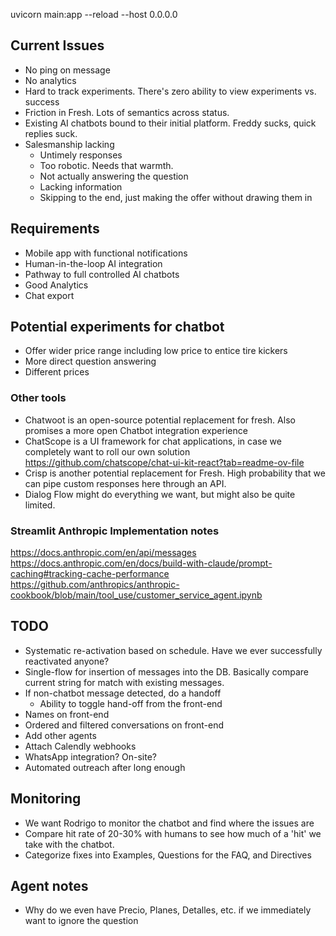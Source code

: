 
uvicorn main:app --reload --host 0.0.0.0

## Current Issues
- No ping on message
- No analytics
- Hard to track experiments.  There's zero ability to view experiments vs. success
- Friction in Fresh.  Lots of semantics across status.
- Existing AI chatbots bound to their initial platform.  Freddy sucks, quick replies suck.
- Salesmanship lacking 
  - Untimely responses
  - Too robotic.  Needs that warmth.
  - Not actually answering the question 
  - Lacking information
  - Skipping to the end, just making the offer without drawing them in

## Requirements
- Mobile app with functional notifications
- Human-in-the-loop AI integration
- Pathway to full controlled AI chatbots
- Good Analytics
- Chat export

## Potential experiments for chatbot
- Offer wider price range including low price to entice tire kickers
- More direct question answering
- Different prices

### Other tools
- Chatwoot is an open-source potential replacement for fresh.  Also promises a more open Chatbot integration experience
- ChatScope is a UI framework for chat applications, in case we completely want to roll our own solution https://github.com/chatscope/chat-ui-kit-react?tab=readme-ov-file
- Crisp is another potential replacement for Fresh.  High probability that we can pipe custom responses here through an API. 
- Dialog Flow might do everything we want, but might also be quite limited.


### Streamlit Anthropic Implementation notes
https://docs.anthropic.com/en/api/messages
https://docs.anthropic.com/en/docs/build-with-claude/prompt-caching#tracking-cache-performance
https://github.com/anthropics/anthropic-cookbook/blob/main/tool_use/customer_service_agent.ipynb

## TODO
- Systematic re-activation based on schedule.  Have we ever successfully reactivated anyone?
- Single-flow for insertion of messages into the DB.  Basically compare current string for match with existing messages.
- If non-chatbot message detected, do a handoff
  - Ability to toggle hand-off from the front-end
- Names on front-end
- Ordered and filtered conversations on front-end
- Add other agents
- Attach Calendly webhooks
- WhatsApp integration?  On-site?
- Automated outreach after long enough

## Monitoring
- We want Rodrigo to monitor the chatbot and find where the issues are
- Compare hit rate of 20-30% with humans to see how much of a 'hit' we take with the chatbot.
- Categorize fixes into Examples, Questions for the FAQ, and Directives

## Agent notes
- Why do we even have Precio, Planes, Detalles, etc. if we immediately want to ignore the question




